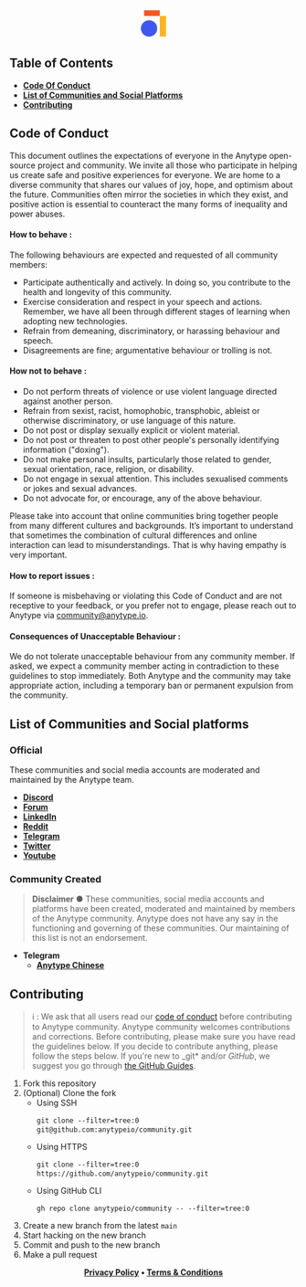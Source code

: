 <p align="center">
    <a href="https://www.anytype.io">
        <img src="assets/anytype-logo.svg" alt="Logo" width="50px" height="50px">
    </a>
</p>

## Table of Contents

- [**Code Of Conduct**](#code-of-conduct)
- [**List of Communities and Social Platforms**](#list-of-communities-and-social-platforms)
- [**Contributing**](#contributing)

## Code of Conduct

This document outlines the expectations of everyone in the Anytype open-source project and community. We invite all those who participate in helping us create safe and positive experiences for everyone. We are home to a diverse community that shares our values of joy, hope, and optimism about the future. Communities often mirror the societies in which they exist, and positive action is essential to counteract the many forms of inequality and power abuses.

#### How to behave :

The following behaviours are expected and requested of all community members:

- Participate authentically and actively. In doing so, you contribute to the health and longevity of this community.
- Exercise consideration and respect in your speech and actions. Remember, we have all been through different stages of learning when adopting new technologies.
- Refrain from demeaning, discriminatory, or harassing behaviour and speech.
- Disagreements are fine; argumentative behaviour or trolling is not.

#### How not to behave :

- Do not perform threats of violence or use violent language directed against another person.
- Refrain from sexist, racist, homophobic, transphobic, ableist or otherwise discriminatory, or use language of this nature.
- Do not post or display sexually explicit or violent material.
- Do not post or threaten to post other people's personally identifying information ("doxing").
- Do not make personal insults, particularly those related to gender, sexual orientation, race, religion, or disability.
- Do not engage in sexual attention. This includes sexualised comments or jokes and sexual advances.
- Do not advocate for, or encourage, any of the above behaviour.

Please take into account that online communities bring together people from many different cultures and backgrounds. It’s important to understand that sometimes the combination of cultural differences and online interaction can lead to misunderstandings. That is why having empathy is very important.

#### How to report issues :

If someone is misbehaving or violating this Code of Conduct and are not receptive to your feedback, or you prefer not to engage, please reach out to Anytype via community@anytype.io.

#### Consequences of Unacceptable Behaviour :

We do not tolerate unacceptable behaviour from any community member. If asked, we expect a community member acting in contradiction to these guidelines to stop immediately. Both Anytype and the community may take appropriate action, including a temporary ban or permanent expulsion from the community.

## List of Communities and Social platforms

### Official

These communities and social media accounts are moderated and maintained by the Anytype team.

- [**Discord**](https://discord.gg/kkvvUrSphq)
- [**Forum**](https://community.anytype.io)
- [**LinkedIn**](https://www.linkedin.com/company/anytype)
- [**Reddit**](https://www.reddit.com/r/anytype)
- [**Telegram**](https://t.me/anytype)
- [**Twitter**](https://twitter.com/anytypelabs)
- [**Youtube**](https://www.youtube.com/channel/UCIqBAGm9K8MLS0btbXr9JkQ/featured)

### Community Created

> **Disclaimer** **●︎** These communities, social media accounts and platforms have been created, moderated and maintained by members of the Anytype community. Anytype does not have any say in the functioning and governing of these communities. Our maintaining of this list is not an endorsement.

- **Telegram**
  - [**Anytype Chinese**](https://t.me/anytype_cn)

## Contributing

> ℹ️ : We ask that all users read our [code of conduct](#code-of-conduct) before contributing to Anytype community.
> Anytype community welcomes contributions and corrections. Before contributing, please make sure you have read the guidelines below. If you decide to contribute anything, please follow the steps below. If you're new to \_git\* and/or _GitHub_, we suggest you go through [the GitHub Guides](https://guides.github.com/introduction/flow/).

1. Fork this repository
2. (Optional) Clone the fork
   - Using SSH
     ```shell
     git clone --filter=tree:0 git@github.com:anytypeio/community.git
     ```
   - Using HTTPS
     ```shell
     git clone --filter=tree:0 https://github.com/anytypeio/community.git
     ```
   - Using GitHub CLI
     ```shell
     gh repo clone anytypeio/community -- --filter=tree:0
     ```
3. Create a new branch from the latest `main`
4. Start hacking on the new branch
5. Commit and push to the new branch
6. Make a pull request

<p align="center">
    <a href="https://anytype.io/terms.pdf"><b>Privacy Policy</a> •
    <a href="https://anytype.io/terms.pdf"><b>Terms & Conditions</a>
</p>
